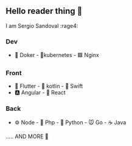 ## Hello reader thing 👋
I am Sergio Sandoval :rage4:	
### Dev
- 🐳 Doker - 🐙kubernetes - 🟩 Nginx
### Front
- 📱 Flutter - 📱 kotlin - 📱 Swift
- 🅰 Angular - 🔵 React
### Back
- ⚙ Node - 🐘 Php - 🐍 Python - 🐭 Go - ☕ Java

..... AND MORE 🦄
